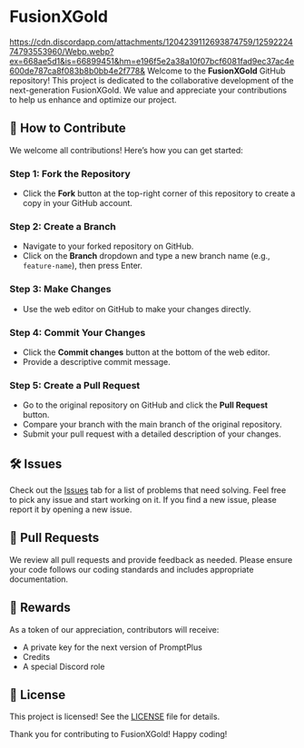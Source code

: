 # FusionXGold
https://cdn.discordapp.com/attachments/1204239112693874759/1259222474793553960/Webp.webp?ex=668ae5d1&is=66899451&hm=e196f5e2a38a10f07bcf6081fad9ec37ac4e600de787ca8f083b8b0bb4e2f778&
Welcome to the **FusionXGold** GitHub repository! This project is dedicated to the collaborative development of the next-generation FusionXGold. We value and appreciate your contributions to help us enhance and optimize our project.

## 🚀 How to Contribute

We welcome all contributions! Here’s how you can get started:

### Step 1: Fork the Repository
- Click the **Fork** button at the top-right corner of this repository to create a copy in your GitHub account.

### Step 2: Create a Branch
- Navigate to your forked repository on GitHub.
- Click on the **Branch** dropdown and type a new branch name (e.g., `feature-name`), then press Enter.

### Step 3: Make Changes
- Use the web editor on GitHub to make your changes directly.

### Step 4: Commit Your Changes
- Click the **Commit changes** button at the bottom of the web editor.
- Provide a descriptive commit message.

### Step 5: Create a Pull Request
- Go to the original repository on GitHub and click the **Pull Request** button.
- Compare your branch with the main branch of the original repository.
- Submit your pull request with a detailed description of your changes.

## 🛠 Issues

Check out the [Issues](https://github.com/devycreates/FusionXGold/issues) tab for a list of problems that need solving. Feel free to pick any issue and start working on it. If you find a new issue, please report it by opening a new issue.

## 🔄 Pull Requests

We review all pull requests and provide feedback as needed. Please ensure your code follows our coding standards and includes appropriate documentation.

## 🎁 Rewards

As a token of our appreciation, contributors will receive:
- A private key for the next version of PromptPlus
- Credits
- A special Discord role

## 📜 License

This project is licensed! See the [LICENSE](LICENSE.txt) file for details.

Thank you for contributing to FusionXGold! Happy coding!
